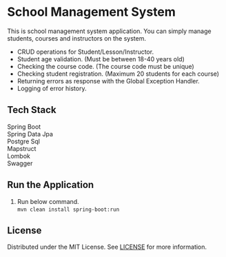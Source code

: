 # School Management System  
This is school management system application. You can simply manage students, courses and instructors on the system.   

- CRUD operations for Student/Lesson/Instructor.  
- Student age validation. (Must be between 18-40 years old)  
- Checking the course code. (The course code must be unique)  
- Checking student registration. (Maximum 20 students for each course)  
- Returning errors as response with the Global Exception Handler.  
- Logging of error history.  

   
## Tech Stack
Spring Boot  
Spring Data Jpa  
Postgre Sql  
Mapstruct  
Lombok  
Swagger  

## Run the Application  
1. Run below command.  
`mvn clean install spring-boot:run` 

## License 
Distributed under the MIT License. See [LICENSE](https://github.com/113-GittiGidiyor-Java-Spring-Bootcamp/fourth-homework-betul-sahin/blob/main/LICENSE) for more information.  

